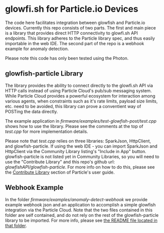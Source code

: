 # glowfi.sh for Particle.io Devices

The code here facilitates integration between glowfish and Particle.io devices.  Currently this repo consists of two parts. The first and main piece is a library that provides direct HTTP connectivity to glowfi.sh API endpoints. This library adheres to the Particle library spec, and thus easily importable in the web IDE. The second part of the repo is a webhook example for anomaly detection.

Please note this code has only been tested using the Photon.
 
## glowfish-particle Library

The library provides the ability to connect directly to the glowfi.sh API via HTTP calls instead of using Particle Cloud's pub/sub messaging system.  While Particle Cloud provides a powerful ecosystem for interaction among various agents, when constraints such as it's rate limits, payload size limits, etc. need to be avoided, this library can prove a conventient way of POSTing the data directly.

The example application in *firmware/examples/test-glowfish-post/test.cpp* shows how to use the library. Please see the comments at the top of *test.cpp* for more implementation details. 

Please note that *test.cpp* relies on three libraries: SparkJson, HttpClient, and glowfish-particle.  If using the web IDE - you can import SparkJson and HttpClient via the Community Library listing's "Include in App" button.  glowfish-particle is not listed yet in Community Libraries, so you will need to use the "Contribute Library" and this repo's github url: *glowfishAPI/glowfish-particle*. For more info on how to do this, please see the [Contribute Library](https://docs.particle.io/guide/getting-started/build/photon/#contribute-a-library) section of Particle's user guide.

## Webhook Example

In the folder *firmware/examples/anomaly-detect-webhook* we provide example webhook json and an application to accomplish a simple glowfish integration via the Particle Cloud.  Note that the two files contained in this folder are self contained, and do not rely on the rest of the glowfish-particle library to be imported. For more info, please see [the README file located in that folder](https://github.com/glowfishAPI/glowfish-particle/tree/master/firmware/examples/anomaly-detect-webhook). 

 




